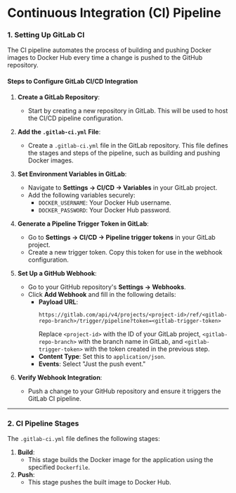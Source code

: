 # **Continuous Integration (CI) Pipeline**

### **1. Setting Up GitLab CI**

The CI pipeline automates the process of building and pushing Docker images to Docker Hub every time a change is pushed to the GitHub repository.

#### **Steps to Configure GitLab CI/CD Integration**

1. **Create a GitLab Repository**:
   - Start by creating a new repository in GitLab. This will be used to host the CI/CD pipeline configuration.

2. **Add the `.gitlab-ci.yml` File**:
   - Create a `.gitlab-ci.yml` file in the GitLab repository. This file defines the stages and steps of the pipeline, such as building and pushing Docker images.

3. **Set Environment Variables in GitLab**:
   - Navigate to **Settings → CI/CD → Variables** in your GitLab project.
   - Add the following variables securely:
     - `DOCKER_USERNAME`: Your Docker Hub username.
     - `DOCKER_PASSWORD`: Your Docker Hub password.

4. **Generate a Pipeline Trigger Token in GitLab**:
   - Go to **Settings → CI/CD → Pipeline trigger tokens** in your GitLab project.
   - Create a new trigger token. Copy this token for use in the webhook configuration.

5. **Set Up a GitHub Webhook**:
   - Go to your GitHub repository's **Settings → Webhooks**.
   - Click **Add Webhook** and fill in the following details:
     - **Payload URL**:  
       ```
       https://gitlab.com/api/v4/projects/<project-id>/ref/<gitlab-repo-branch>/trigger/pipeline?token=<gitlab-trigger-token>
       ```
       Replace `<project-id>` with the ID of your GitLab project, `<gitlab-repo-branch>` with the branch name in GitLab, and `<gitlab-trigger-token>` with the token created in the previous step.
     - **Content Type**: Set this to `application/json`.
     - **Events**: Select "Just the push event."

6. **Verify Webhook Integration**:
   - Push a change to your GitHub repository and ensure it triggers the GitLab CI pipeline.

---

### **2. CI Pipeline Stages**

The `.gitlab-ci.yml` file defines the following stages:

1. **Build**:
   - This stage builds the Docker image for the application using the specified `Dockerfile`.
2. **Push**:
   - This stage pushes the built image to Docker Hub.

